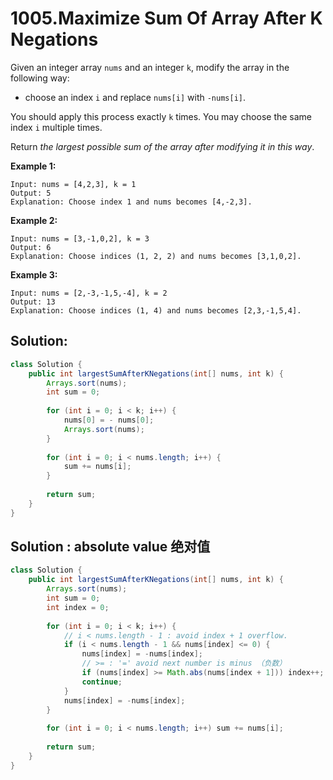# 1005.Maximize Sum Of Array After K Negations

Given an integer array `nums` and an integer `k`, modify the array in the following way:

- choose an index `i` and replace `nums[i]` with `-nums[i]`.

You should apply this process exactly `k` times. You may choose the same index `i` multiple times.

Return *the largest possible sum of the array after modifying it in this way*.

 

**Example 1:**

```
Input: nums = [4,2,3], k = 1
Output: 5
Explanation: Choose index 1 and nums becomes [4,-2,3].
```

**Example 2:**

```
Input: nums = [3,-1,0,2], k = 3
Output: 6
Explanation: Choose indices (1, 2, 2) and nums becomes [3,1,0,2].
```

**Example 3:**

```
Input: nums = [2,-3,-1,5,-4], k = 2
Output: 13
Explanation: Choose indices (1, 4) and nums becomes [2,3,-1,5,4].
```





## Solution: 

```java
class Solution {
    public int largestSumAfterKNegations(int[] nums, int k) {
        Arrays.sort(nums);
        int sum = 0;
        
        for (int i = 0; i < k; i++) {
            nums[0] = - nums[0];
            Arrays.sort(nums);
        }
        
        for (int i = 0; i < nums.length; i++) {
            sum += nums[i];
        }
        
        return sum;
    }
}
```





## Solution : absolute value 绝对值

```java
class Solution {
    public int largestSumAfterKNegations(int[] nums, int k) {
        Arrays.sort(nums);
        int sum = 0;
        int index = 0;
        
        for (int i = 0; i < k; i++) {
          	// i < nums.length - 1 : avoid index + 1 overflow.
            if (i < nums.length - 1 && nums[index] <= 0) {
                nums[index] = -nums[index];
              	// >= : '=' avoid next number is minus （负数）
                if (nums[index] >= Math.abs(nums[index + 1])) index++;
                continue;
            }
            nums[index] = -nums[index];
        }
        
        for (int i = 0; i < nums.length; i++) sum += nums[i];
        
        return sum;
    }
}
```

